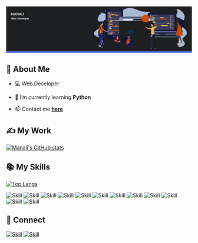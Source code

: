 ![Manali's-cover](./cover_img.png)

## 🧔 About Me
- 💻 Web Deceloper

- 🌱 I’m currently learning **Python**

- 📫 Contact me **[here](manalikumari121@gmail.com)**

## ✍ My Work

[![Manali's GitHub stats](https://github-readme-stats.vercel.app/api?username=Mana21li&show_icons=true&theme=dark)](https://github.com/Mana21li)


## 📚 My Skills

[![Top Langs](https://github-readme-stats.vercel.app/api/top-langs/?username=Mana21li&layout=compact&show_icons=true&theme=dark)](https://github.com/Mana21li/Mana21li)

![Skill](https://img.shields.io/badge/C-00599C?style=for-the-badge&logo=c&logoColor=white)
![Skill](https://img.shields.io/badge/C%2B%2B-00599C?style=for-the-badge&logo=c%2B%2B&logoColor=white)
![Skill](https://img.shields.io/badge/HTML5-E34F26?style=for-the-badge&logo=html5&logoColor=white)
![Skill](https://img.shields.io/badge/CSS3-1572B6?style=for-the-badge&logo=css3&logoColor=white)
![Skill](https://img.shields.io/badge/JavaScript-323330?style=for-the-badge&logo=javascript&logoColor=F7DF1E)
![Skill](https://img.shields.io/badge/Bootstrap-563D7C?style=for-the-badge&logo=bootstrap&logoColor=white)
![Skill](https://img.shields.io/badge/Git-F05032?style=for-the-badge&logo=git&logoColor=white)
![Skill](https://img.shields.io/badge/React-20232A?style=for-the-badge&logo=react&logoColor=61DAFB)
![Skill](https://img.shields.io/badge/npm-CB3837?style=for-the-badge&logo=npm&logoColor=white)
![Skill](https://img.shields.io/badge/Node.js-339933?style=for-the-badge&logo=nodedotjs&logoColor=white)
![Skill](https://img.shields.io/badge/Express.js-000000?style=for-the-badge&logo=express&logoColor=white)
![Skill](https://img.shields.io/badge/PostgreSQL-316192?style=for-the-badge&logo=postgresql&logoColor=white)

## 🤝 Connect

[![Skill](https://img.shields.io/badge/LinkedIn-0077B5?style=for-the-badge&logo=linkedin&logoColor=white)](https://www.linkedin.com/in/manali-75ba171a2/)
[![Skill](https://img.shields.io/badge/GitHub-100000?style=for-the-badge&logo=github&logoColor=white)](https://github.com/Mana21li)
